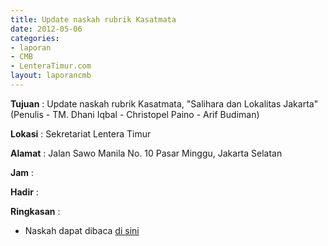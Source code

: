 ```yaml
---
title: Update naskah rubrik Kasatmata
date: 2012-05-06
categories:
- laporan
- CMB
- LenteraTimur.com
layout: laporancmb
---
```


**Tujuan** : Update naskah rubrik Kasatmata, "Salihara dan Lokalitas Jakarta" (Penulis - TM. Dhani Iqbal - Christopel Paino - Arif Budiman)

**Lokasi** : Sekretariat Lentera Timur 

**Alamat** : Jalan Sawo Manila No. 10 Pasar Minggu, Jakarta Selatan

**Jam** : 

**Hadir** :  


**Ringkasan** : 
* Naskah dapat dibaca [di sini](http://www.lenteratimur.com/2012/05/salihara-dan-lokalitas-jakarta/)
